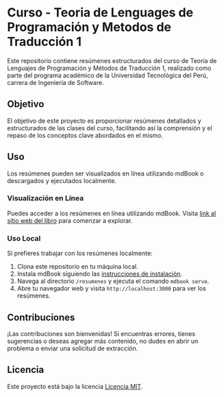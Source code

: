 
# Curso - Teoria de Lenguages de Programación y Metodos de Traducción 1

Este repositorio contiene resúmenes estructurados del curso de Teoría de Lenguajes de Programación y Métodos de Traducción 1, realizado como parte del programa académico de la Universidad Tecnológica del Perú, carrera de Ingeniería de Software. 


## Objetivo

El objetivo de este proyecto es proporcionar resúmenes detallados y estructurados de las clases del curso, facilitando así la comprensión y el repaso de los conceptos clave abordados en el mismo.


## Uso

Los resúmenes pueden ser visualizados en línea utilizando mdBook o descargados y ejecutados localmente.

### Visualización en Línea

Puedes acceder a los resúmenes en línea utilizando mdBook. Visita [link al sitio web del libro](#) para comenzar a explorar.

### Uso Local

Si prefieres trabajar con los resúmenes localmente:

1. Clona este repositorio en tu máquina local.
2. Instala mdBook siguiendo las [instrucciones de instalación](https://github.com/rust-lang/mdBook#installation).
3. Navega al directorio `/resumenes` y ejecuta el comando `mdbook serve`.
4. Abre tu navegador web y visita `http://localhost:3000` para ver los resúmenes.

## Contribuciones

¡Las contribuciones son bienvenidas! Si encuentras errores, tienes sugerencias o deseas agregar más contenido, no dudes en abrir un problema o enviar una solicitud de extracción.

## Licencia

Este proyecto está bajo la licencia [Licencia MIT](LICENSE).

